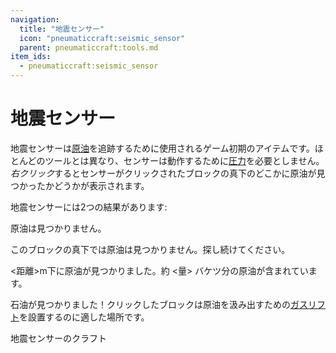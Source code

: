 ```yaml
---
navigation:
  title: "地震センサー"
  icon: "pneumaticcraft:seismic_sensor"
  parent: pneumaticcraft:tools.md
item_ids:
  - pneumaticcraft:seismic_sensor
---
```


# 地震センサー

地震センサーは[原油](../oil.md)を追跡するために使用されるゲーム初期のアイテムです。ほとんどのツールとは異なり、センサーは動作するために[圧力](../pressure.md)を必要としません。*右クリック*するとセンサーがクリックされたブロックの真下のどこかに原油が見つかったかどうかが表示されます。

地震センサーには2つの結果があります:

<Color hex="#008"> 原油は見つかりません。</Color>

このブロックの真下では原油は見つかりません。探し続けてください。

<Color hex="#008"> <距離>m下に原油が見つかりました。約 <量> バケツ分の原油が含まれています。</Color>

石油が見つかりました！クリックしたブロックは原油を汲み出すための[ガスリフト](../gas_lift.md)を設置するのに適した場所です。

地震センサーのクラフト

<Recipe id="pneumaticcraft:seismic_sensor" />

